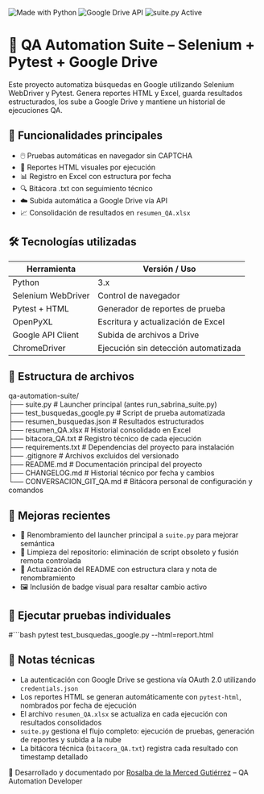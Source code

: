 ![Made with Python](https://img.shields.io/badge/Made%20with-Python-blue)
![Google Drive API](https://img.shields.io/badge/Google%20Drive-API%20Integrated-green)
![suite.py Active](https://img.shields.io/badge/suite.py-active%20launcher-blue)

# 🧪 QA Automation Suite – Selenium + Pytest + Google Drive

Este proyecto automatiza búsquedas en Google utilizando Selenium WebDriver y Pytest. Genera reportes HTML y Excel, guarda resultados estructurados, los sube a Google Drive y mantiene un historial de ejecuciones QA.

## 🚀 Funcionalidades principales

- 🖱️ Pruebas automáticas en navegador sin CAPTCHA
- 📄 Reportes HTML visuales por ejecución
- 📊 Registro en Excel con estructura por fecha
- 🔍 Bitácora .txt con seguimiento técnico
- ☁️ Subida automática a Google Drive vía API
- 📈 Consolidación de resultados en `resumen_QA.xlsx`

## 🛠️ Tecnologías utilizadas

| Herramienta         | Versión / Uso                                |
|---------------------|-----------------------------------------------|
| Python              | 3.x                                           |
| Selenium WebDriver  | Control de navegador                         |
| Pytest + HTML       | Generador de reportes de prueba              |
| OpenPyXL            | Escritura y actualización de Excel           |
| Google API Client   | Subida de archivos a Drive                   |
| ChromeDriver        | Ejecución sin detección automatizada         |

## 📁 Estructura de archivos

qa-automation-suite/  
├── suite.py                      # Launcher principal (antes run_sabrina_suite.py)  
├── test_busquedas_google.py      # Script de prueba automatizada  
├── resumen_busquedas.json        # Resultados estructurados  
├── resumen_QA.xlsx               # Historial consolidado en Excel  
├── bitacora_QA.txt               # Registro técnico de cada ejecución  
├── requirements.txt              # Dependencias del proyecto para instalación  
├── .gitignore                    # Archivos excluidos del versionado  
├── README.md                     # Documentación principal del proyecto  
├── CHANGELOG.md                  # Historial técnico por fecha y cambios  
└── CONVERSACION_GIT_QA.md        # Bitácora personal de configuración y comandos

## 🔧 Mejoras recientes

- 🧠 Renombramiento del launcher principal a `suite.py` para mejorar semántica  
- 🧹 Limpieza del repositorio: eliminación de script obsoleto y fusión remota controlada  
- 📘 Actualización del README con estructura clara y nota de renombramiento  
- 🖼️ Inclusión de badge visual para resaltar cambio activo

## 🧪 Ejecutar pruebas individuales

#```bash
pytest test_busquedas_google.py --html=report.html

## 📌 Notas técnicas

- La autenticación con Google Drive se gestiona vía OAuth 2.0 utilizando `credentials.json`  
- Los reportes HTML se generan automáticamente con `pytest-html`, nombrados por fecha de ejecución  
- El archivo `resumen_QA.xlsx` se actualiza en cada ejecución con resultados consolidados  
- `suite.py` gestiona el flujo completo: ejecución de pruebas, generación de reportes y subida a la nube  
- La bitácora técnica (`bitacora_QA.txt`) registra cada resultado con timestamp detallado

🔧 Desarrollado y documentado por [Rosalba de la Merced Gutiérrez](https://github.com/rosalmgtz) – QA Automation Developer
